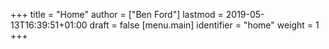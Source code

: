 +++
title = "Home"
author = ["Ben Ford"]
lastmod = 2019-05-13T16:39:51+01:00
draft = false
[menu.main]
  identifier = "home"
  weight = 1
+++
